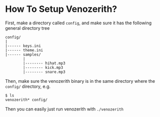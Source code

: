 # How To Setup Venozerith?

First, make a directory called `config`, and make sure it has the following
general directory tree
```
config/
|
|------ keys.ini
|------ theme.ini
|------ samples/
        |
        |-------- hihat.mp3
        |-------- kick.mp3
        |-------- snare.mp3
```

Then, make sure the venozerith binary is in the same directory where the
`config/` directory, e.g.
```
$ ls
venozerith* config/
```

Then you can easily just run venozerith with `./venozerith`